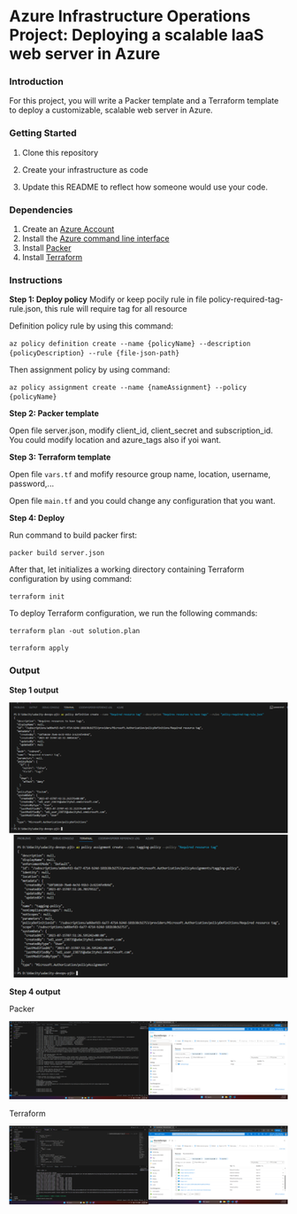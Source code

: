 # Azure Infrastructure Operations Project: Deploying a scalable IaaS web server in Azure

### Introduction
For this project, you will write a Packer template and a Terraform template to deploy a customizable, scalable web server in Azure.

### Getting Started
1. Clone this repository

2. Create your infrastructure as code

3. Update this README to reflect how someone would use your code.

### Dependencies
1. Create an [Azure Account](https://portal.azure.com) 
2. Install the [Azure command line interface](https://docs.microsoft.com/en-us/cli/azure/install-azure-cli?view=azure-cli-latest)
3. Install [Packer](https://www.packer.io/downloads)
4. Install [Terraform](https://www.terraform.io/downloads.html)

### Instructions
**Step 1: Deploy policy**
Modify or keep pocily rule in file policy-required-tag-rule.json, this rule will require tag for all resource

Definition policy rule by using this command:

`az policy definition create --name {policyName} --description {policyDescription} --rule {file-json-path}`

Then assignment policy by using command:

`az policy assignment create --name {nameAssignment} --policy {policyName}`

**Step 2: Packer template**

Open file server.json, modify client_id, client_secret and subscription_id. You could modify location and azure_tags also if yoi want.

**Step 3: Terraform template**

Open file `vars.tf` and mofify resource group name, location, username, password,...

Open file `main.tf` and you could change any configuration that you want.

**Step 4: Deploy**

Run command to build packer first:

`packer build server.json`

After that, let initializes a working directory containing Terraform configuration by using command:

`terraform init`

To deploy Terraform configuration, we run the following commands:

`terraform plan -out solution.plan`

`terraform apply`

### Output

**Step 1 output**

![Step 1](/screenshot/01.%20az%20policy%20definition%20create.png)
![Step 1](/screenshot/02.%20az%20policy%20assignment%20create.png)

**Step 4 output**

Packer

![packer](/screenshot/04.packer%20build.png)

Terraform

![Terraform](/screenshot/06.%20terraform%20apply.png)